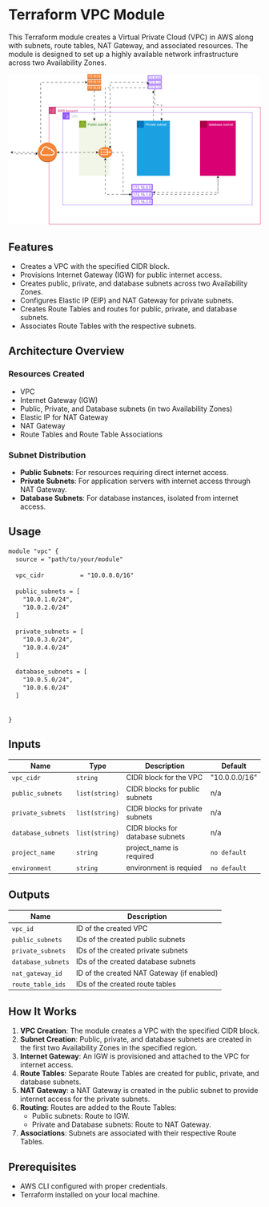 
# Terraform VPC Module

This Terraform module creates a Virtual Private Cloud (VPC) in AWS along with subnets, route tables, NAT Gateway, and associated resources. The module is designed to set up a highly available network infrastructure across two Availability Zones.

![alt text](vpc.drawio.svg)

## Features

- Creates a VPC with the specified CIDR block.
- Provisions Internet Gateway (IGW) for public internet access.
- Creates public, private, and database subnets across two Availability Zones.
- Configures Elastic IP (EIP) and NAT Gateway for private subnets.
- Creates Route Tables and routes for public, private, and database subnets.
- Associates Route Tables with the respective subnets.

## Architecture Overview

### Resources Created
- VPC
- Internet Gateway (IGW)
- Public, Private, and Database subnets (in two Availability Zones)
- Elastic IP for NAT Gateway
- NAT Gateway
- Route Tables and Route Table Associations

### Subnet Distribution
- **Public Subnets**: For resources requiring direct internet access.
- **Private Subnets**: For application servers with internet access through NAT Gateway.
- **Database Subnets**: For database instances, isolated from internet access.

## Usage

```hcl
module "vpc" {
  source = "path/to/your/module"

  vpc_cidr          = "10.0.0.0/16"

  public_subnets = [
    "10.0.1.0/24",
    "10.0.2.0/24"
  ]

  private_subnets = [
    "10.0.3.0/24",
    "10.0.4.0/24"
  ]

  database_subnets = [
    "10.0.5.0/24",
    "10.0.6.0/24"
  ]


}
```

## Inputs

| Name                 | Type          | Description                                                  | Default         |
|----------------------|---------------|--------------------------------------------------------------|-----------------|
| `vpc_cidr`           | `string`      | CIDR block for the VPC                                       | "10.0.0.0/16"            |
| `public_subnets`     | `list(string)`| CIDR blocks for public subnets                               | n/a             |
| `private_subnets`    | `list(string)`| CIDR blocks for private subnets                              | n/a             |
| `database_subnets`   | `list(string)`| CIDR blocks for database subnets                             | n/a             |
| `project_name` | `string`        |       project_name is required                        | `no default`         |
| `environment` | `string`        | environment is requied                              | `no default`         |

## Outputs

| Name                | Description                                  |
|---------------------|----------------------------------------------|
| `vpc_id`            | ID of the created VPC                       |
| `public_subnets`    | IDs of the created public subnets            |
| `private_subnets`   | IDs of the created private subnets           |
| `database_subnets`  | IDs of the created database subnets          |
| `nat_gateway_id`    | ID of the created NAT Gateway (if enabled)   |
| `route_table_ids`   | IDs of the created route tables              |

## How It Works

1. **VPC Creation**: The module creates a VPC with the specified CIDR block.
2. **Subnet Creation**: Public, private, and database subnets are created in the first two Availability Zones in the specified region.
3. **Internet Gateway**: An IGW is provisioned and attached to the VPC for internet access.
4. **Route Tables**: Separate Route Tables are created for public, private, and database subnets.
5. **NAT Gateway**: a NAT Gateway is created in the public subnet to provide internet access for the private subnets.
6. **Routing**: Routes are added to the Route Tables:
   - Public subnets: Route to IGW.
   - Private and Database subnets: Route to NAT Gateway.
7. **Associations**: Subnets are associated with their respective Route Tables.

## Prerequisites

- AWS CLI configured with proper credentials.
- Terraform installed on your local machine.




